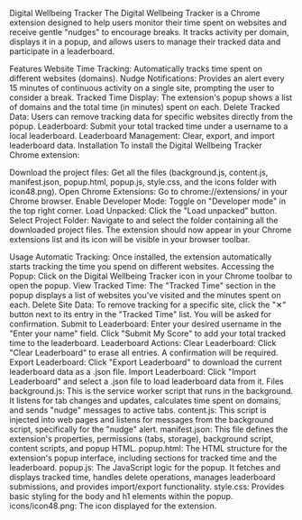 
Digital Wellbeing Tracker
The Digital Wellbeing Tracker is a Chrome extension designed to help users monitor their time spent on websites and receive gentle "nudges" to encourage breaks. It tracks activity per domain, displays it in a popup, and allows users to manage their tracked data and participate in a leaderboard.

Features
Website Time Tracking: Automatically tracks time spent on different websites (domains).
Nudge Notifications: Provides an alert every 15 minutes of continuous activity on a single site, prompting the user to consider a break.
Tracked Time Display: The extension's popup shows a list of domains and the total time (in minutes) spent on each.
Delete Tracked Data: Users can remove tracking data for specific websites directly from the popup.
Leaderboard: Submit your total tracked time under a username to a local leaderboard.
Leaderboard Management: Clear, export, and import leaderboard data.
Installation
To install the Digital Wellbeing Tracker Chrome extension:

Download the project files: Get all the files (background.js, content.js, manifest.json, popup.html, popup.js, style.css, and the icons folder with icon48.png).
Open Chrome Extensions: Go to chrome://extensions/ in your Chrome browser.
Enable Developer Mode: Toggle on "Developer mode" in the top right corner.
Load Unpacked: Click the "Load unpacked" button.
Select Project Folder: Navigate to and select the folder containing all the downloaded project files.
The extension should now appear in your Chrome extensions list and its icon will be visible in your browser toolbar.

Usage
Automatic Tracking: Once installed, the extension automatically starts tracking the time you spend on different websites.
Accessing the Popup: Click on the Digital Wellbeing Tracker icon in your Chrome toolbar to open the popup.
View Tracked Time: The "Tracked Time" section in the popup displays a list of websites you've visited and the minutes spent on each.
Delete Site Data: To remove tracking for a specific site, click the "✕" button next to its entry in the "Tracked Time" list. You will be asked for confirmation.
Submit to Leaderboard:
Enter your desired username in the "Enter your name" field.
Click "Submit My Score" to add your total tracked time to the leaderboard.
Leaderboard Actions:
Clear Leaderboard: Click "Clear Leaderboard" to erase all entries. A confirmation will be required.
Export Leaderboard: Click "Export Leaderboard" to download the current leaderboard data as a .json file.
Import Leaderboard: Click "Import Leaderboard" and select a .json file to load leaderboard data from it.
Files
background.js: This is the service worker script that runs in the background. It listens for tab changes and updates, calculates time spent on domains, and sends "nudge" messages to active tabs.
content.js: This script is injected into web pages and listens for messages from the background script, specifically for the "nudge" alert.
manifest.json: This file defines the extension's properties, permissions (tabs, storage), background script, content scripts, and popup HTML.
popup.html: The HTML structure for the extension's popup interface, including sections for tracked time and the leaderboard.
popup.js: The JavaScript logic for the popup. It fetches and displays tracked time, handles delete operations, manages leaderboard submissions, and provides import/export functionality.
style.css: Provides basic styling for the body and h1 elements within the popup.
icons/icon48.png: The icon displayed for the extension.